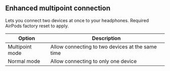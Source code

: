 ## Enhanced multipoint connection

Lets you connect two devices at once to your headphones. Required AirPods factory reset to apply.

| Option          | Description                                      |
| --------------- | ------------------------------------------------ |
| Multipoint mode | Allow connecting to two devices at the same time |
| Normal mode     | Allow connecting to only one device              | 